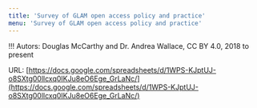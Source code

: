 ```yaml
---
title: 'Survey of GLAM open access policy and practice'
menu: 'Survey of GLAM open access policy and practice'
---
```


!!! Autors: Douglas McCarthy and Dr. Andrea Wallace, CC BY 4.0, 2018 to present



URL: [https://docs.google.com/spreadsheets/d/1WPS-KJptUJ-o8SXtg00llcxq0IKJu8eO6Ege_GrLaNc/](https://docs.google.com/spreadsheets/d/1WPS-KJptUJ-o8SXtg00llcxq0IKJu8eO6Ege_GrLaNc/)